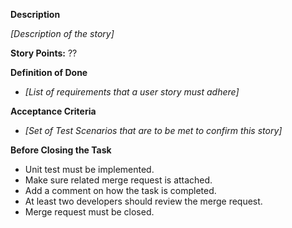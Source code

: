 **Description**

*[Description of the story]*

**Story Points:** ??

**Definition of Done**

* *[List of requirements that a user story must adhere]*

**Acceptance Criteria**

* *[Set of Test Scenarios that are to be met to confirm this story]*

**Before Closing the Task**
* Unit test must be implemented.
* Make sure related merge request is attached.
* Add a comment on how the task is completed.
* At least two developers should review the merge request.
* Merge request must be closed.
